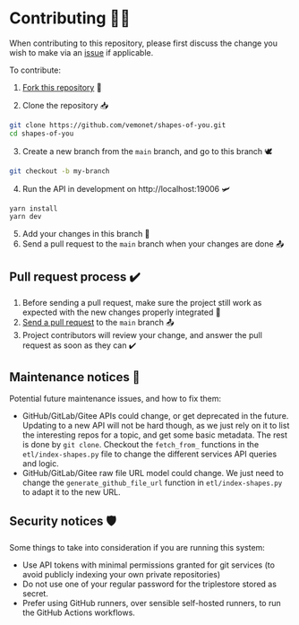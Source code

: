 # Contributing 👩‍💻

When contributing to this repository, please first discuss the change you wish to make via an [issue](https://github.com/vemonet/shapes-of-you/issues) if applicable.

To contribute:

1. [Fork this repository](https://github.com/vemonet/shapes-of-you/fork) 🍴

2. Clone the repository 📥

```bash
git clone https://github.com/vemonet/shapes-of-you.git
cd shapes-of-you
```

3. Create a new branch from the `main` branch, and go to this branch 🕊️

```bash
git checkout -b my-branch
```

4. Run the API in development on http://localhost:19006 🛩

```bash
yarn install
yarn dev
```

5. Add your changes in this branch 🦜
6. Send a pull request to the `main` branch when your changes are done 📤

## Pull request process ✔️

1. Before sending a pull request, make sure the project still work as expected with the new changes properly integrated 🛫
2. [Send a pull request](https://github.com/vemonet/shapes-of-you/compare) to the `main` branch 📤
3. Project contributors will review your change, and answer the pull request as soon as they can ✔️

## Maintenance notices 🔧

Potential future maintenance issues, and how to fix them:

* GitHub/GitLab/Gitee APIs could change, or get deprecated in the future. Updating to a new API will not be hard though, as we just rely on it to list the interesting repos for a topic, and get some basic metadata. The rest is done by `git clone`. Checkout the `fetch_from_` functions in the `etl/index-shapes.py` file to change the different services API queries and logic.
* GitHub/GitLab/Gitee raw file URL model could change. We just need to change the `generate_github_file_url` function in `etl/index-shapes.py` to adapt it to the new URL.

## Security notices 🛡

Some things to take into consideration if you are running this system:

* Use API tokens with minimal permissions granted for git services (to avoid publicly indexing your own private repositories)
* Do not use one of your regular password for the triplestore stored as secret.
* Prefer using GitHub runners, over sensible self-hosted runners, to run the GitHub Actions workflows.